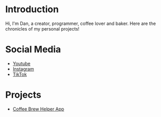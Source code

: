 # Introduction
Hi, I'm Dan, a creator, programmer, coffee lover and baker. Here are the chronicles of my personal projects!

# Social Media
- [Youtube](https://www.youtube.com/@chroniclesofdanw)
- [Instagram](https://www.instagram.com/chroniclesofdanw/)
- [TikTok](https://www.tiktok.com/@chroniclesofdanw/)

# Projects
- [Coffee Brew Helper App](https://github.com/daniel-wai/CoffeeBrewHelperWeb.git)
